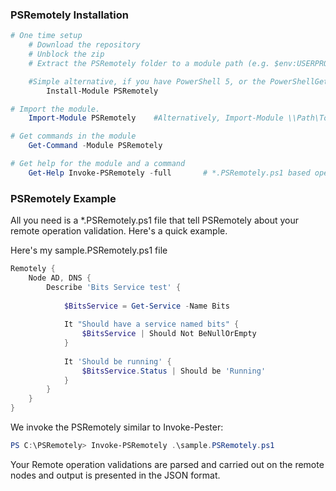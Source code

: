 ### PSRemotely Installation

```powershell
# One time setup
    # Download the repository
    # Unblock the zip
    # Extract the PSRemotely folder to a module path (e.g. $env:USERPROFILE\Documents\WindowsPowerShell\Modules\)

    #Simple alternative, if you have PowerShell 5, or the PowerShellGet module:
        Install-Module PSRemotely

# Import the module.
    Import-Module PSRemotely    #Alternatively, Import-Module \\Path\To\PSRemotely

# Get commands in the module
    Get-Command -Module PSRemotely

# Get help for the module and a command
    Get-Help Invoke-PSRemotely -full       # *.PSRemotely.ps1 based operation validation
```

### PSRemotely Example

All you need is a *.PSRemotely.ps1 file that tell PSRemotely about your remote operation validation. Here's a quick example.


Here's my sample.PSRemotely.ps1 file

```powershell
Remotely {
	Node AD, DNS {
		Describe 'Bits Service test' {
			
			$BitsService = Get-Service -Name Bits
			
			It "Should have a service named bits" {
				$BitsService | Should Not BeNullOrEmpty
			}
			
			It 'Should be running' {
				$BitsService.Status | Should be 'Running'
			}
		}		
	}
}


```

We invoke the PSRemotely similar to Invoke-Pester:

```powershell
PS C:\PSRemotely> Invoke-PSRemotely .\sample.PSRemotely.ps1
```

Your Remote operation validations are parsed and carried out on the remote nodes and output is
presented in the JSON format.





